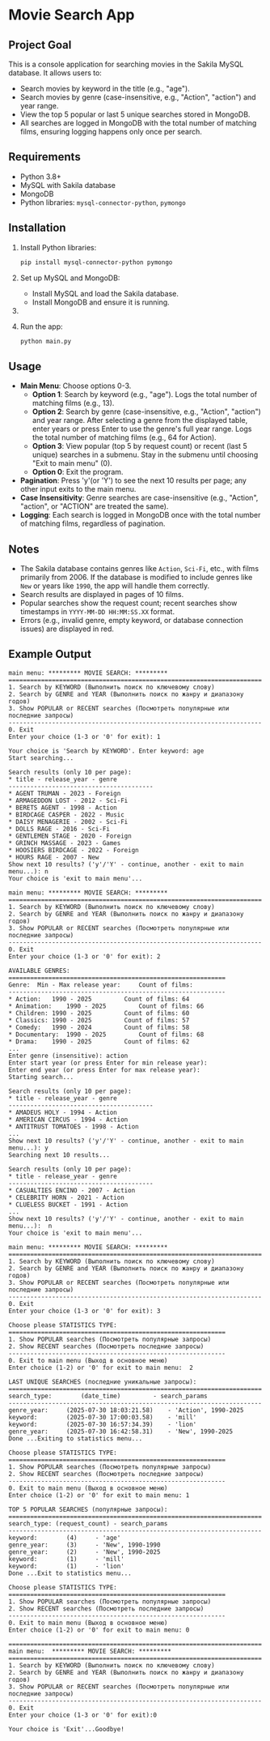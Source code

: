 # Movie Search App

## Project Goal

This is a console application for searching movies in the Sakila MySQL database. It allows users to:

- Search movies by keyword in the title (e.g., "age").
- Search movies by genre (case-insensitive, e.g., "Action", "action") and year range.
- View the top 5 popular or last 5 unique searches stored in MongoDB.
- All searches are logged in MongoDB with the total number of matching films, ensuring logging happens only once per search.

## Requirements

- Python 3.8+
- MySQL with Sakila database
- MongoDB
- Python libraries: `mysql-connector-python`, `pymongo`

## Installation

1. Install Python libraries:

   ```bash
   pip install mysql-connector-python pymongo
   ```
2. Set up MySQL and MongoDB:
   - Install MySQL and load the Sakila database.
   - Install MongoDB and ensure it is running.
3. 
4. Run the app:

   ```bash
   python main.py
   ```

## Usage

- **Main Menu**: Choose options 0-3.
  - **Option 1**: Search by keyword (e.g., "age"). Logs the total number of matching films (e.g., 13).
  - **Option 2**: Search by genre (case-insensitive, e.g., "Action", "action") and year range. 
  After selecting a genre from the displayed table, enter years or press Enter to use the genre's full year range. 
  Logs the total number of matching films (e.g., 64 for Action).
  - **Option 3**: View popular (top 5 by request count) or recent (last 5 unique) searches in a submenu. 
  Stay in the submenu until choosing "Exit to main menu" (0).
  - **Option 0**: Exit the program.
- **Pagination**: Press 'y'(or 'Y') to see the next 10 results per page; any other input exits to the main menu.
- **Case Insensitivity**: Genre searches are case-insensitive (e.g., "Action", "action", or "ACTION" are treated the same).
- **Logging**: Each search is logged in MongoDB once with the total number of matching films, regardless of pagination.

## Notes

- The Sakila database contains genres like `Action`, `Sci-Fi`, etc., with films primarily from 2006. 
If the database is modified to include genres like `New` or years like `1990`, the app will handle them correctly.
- Search results are displayed in pages of 10 films.
- Popular searches show the request count; recent searches show timestamps in `YYYY-MM-DD HH:MM:SS.XX` format.
- Errors (e.g., invalid genre, empty keyword, or database connection issues) are displayed in red.

## Example Output

```
main menu: ********* MOVIE SEARCH: *********
======================================================================
1. Search by KEYWORD (Выполнить поиск по ключевому слову)
2. Search by GENRE and YEAR (Выполнить поиск по жанру и диапазону годов)
3. Show POPULAR or RECENT searches (Посмотреть популярные или последние запросы)
----------------------------------------------------------------------
0. Exit
Enter your choice (1-3 or '0' for exit): 1

Your choice is 'Search by KEYWORD'. Enter keyword: age
Start searching...

Search results (only 10 per page):
* title - release_year - genre
----------------------------------------
* AGENT TRUMAN - 2023 - Foreign
* ARMAGEDDON LOST - 2012 - Sci-Fi
* BERETS AGENT - 1998 - Action
* BIRDCAGE CASPER - 2022 - Music
* DAISY MENAGERIE - 2002 - Sci-Fi
* DOLLS RAGE - 2016 - Sci-Fi
* GENTLEMEN STAGE - 2020 - Foreign
* GRINCH MASSAGE - 2023 - Games
* HOOSIERS BIRDCAGE - 2022 - Foreign
* HOURS RAGE - 2007 - New
Show next 10 results? ('y'/'Y' - continue, another - exit to main menu...): n
Your choice is 'exit to main menu'...

main menu: ********* MOVIE SEARCH: *********
======================================================================
1. Search by KEYWORD (Выполнить поиск по ключевому слову)
2. Search by GENRE and YEAR (Выполнить поиск по жанру и диапазону годов)
3. Show POPULAR or RECENT searches (Посмотреть популярные или последние запросы)
----------------------------------------------------------------------
0. Exit
Enter your choice (1-3 or '0' for exit): 2

AVAILABLE GENRES:
============================================================
Genre: 	Min - Max release year:  	Count of films:
------------------------------------------------------------
* Action:	1990 - 2025 		Count of films: 64
* Animation:	1990 - 2025 		Count of films: 66
* Children:	1990 - 2025 		Count of films: 60
* Classics:	1990 - 2025 		Count of films: 57
* Comedy:	1990 - 2024 		Count of films: 58
* Documentary:	1990 - 2025 		Count of films: 68
* Drama:	1990 - 2025 		Count of films: 62
...
Enter genre (insensitive): action
Enter start year (or press Enter for min release year): 
Enter end year (or press Enter for max release year): 
Starting search...

Search results (only 10 per page):
* title - release_year - genre
----------------------------------------
* AMADEUS HOLY - 1994 - Action
* AMERICAN CIRCUS - 1994 - Action
* ANTITRUST TOMATOES - 1998 - Action
...
Show next 10 results? ('y'/'Y' - continue, another - exit to main menu...): y
Searching next 10 results...

Search results (only 10 per page):
* title - release_year - genre
----------------------------------------
* CASUALTIES ENCINO - 2007 - Action
* CELEBRITY HORN - 2021 - Action
* CLUELESS BUCKET - 1991 - Action
...
Show next 10 results? ('y'/'Y' - continue, another - exit to main menu...):  n
Your choice is 'exit to main menu'...

main menu: ********* MOVIE SEARCH: *********
======================================================================
1. Search by KEYWORD (Выполнить поиск по ключевому слову)
2. Search by GENRE and YEAR (Выполнить поиск по жанру и диапазону годов)
3. Show POPULAR or RECENT searches (Посмотреть популярные или последние запросы)
----------------------------------------------------------------------
0. Exit
Enter your choice (1-3 or '0' for exit): 3

Choose please STATISTICS TYPE:
============================================================
1. Show POPULAR searches (Посмотреть популярные запросы)
2. Show RECENT searches (Посмотреть последние запросы)
------------------------------------------------------------
0. Exit to main menu (Выход в основное меню)
Enter choice (1-2) or '0' for exit to main menu:  2

LAST UNIQUE SEARCHES (последние уникальные запросы):
======================================================================
search_type: 		(date_time) 		- search_params 
----------------------------------------------------------------------
genre_year:		(2025-07-30 18:03:21.58) 	- 'Action', 1990-2025
keyword:		(2025-07-30 17:00:03.58) 	- 'mill'
keyword:		(2025-07-30 16:57:34.39) 	- 'lion'
genre_year:		(2025-07-30 16:42:58.31) 	- 'New', 1990-2025
Done ...Exiting to statistics menu...

Choose please STATISTICS TYPE:
============================================================
1. Show POPULAR searches (Посмотреть популярные запросы)
2. Show RECENT searches (Посмотреть последние запросы)
------------------------------------------------------------
0. Exit to main menu (Выход в основное меню)
Enter choice (1-2) or '0' for exit to main menu: 1

TOP 5 POPULAR SEARCHES (популярные запросы):
======================================================================
search_type: (request_count) - search_params
----------------------------------------------------------------------
keyword:		(4) 	- 'age'
genre_year:		(3) 	- 'New', 1990-1990
genre_year:		(2) 	- 'New', 1990-2025
keyword:		(1) 	- 'mill'
keyword:		(1) 	- 'lion'
Done ...Exit to statistics menu...

Choose please STATISTICS TYPE:
============================================================
1. Show POPULAR searches (Посмотреть популярные запросы)
2. Show RECENT searches (Посмотреть последние запросы)
------------------------------------------------------------
0. Exit to main menu (Выход в основное меню)
Enter choice (1-2) or '0' for exit to main menu: 0

======================================================================
main menu: 	********* MOVIE SEARCH: *********
======================================================================
1. Search by KEYWORD (Выполнить поиск по ключевому слову)
2. Search by GENRE and YEAR (Выполнить поиск по жанру и диапазону годов)
3. Show POPULAR or RECENT searches (Посмотреть популярные или последние запросы)
----------------------------------------------------------------------
0. Exit
Enter your choice (1-3 or '0' for exit):0

Your choice is 'Exit'...Goodbye!
```